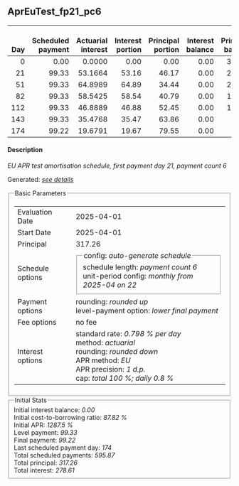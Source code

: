 <h2>AprEuTest_fp21_pc6</h2>
<table>
    <thead style="vertical-align: bottom;">
        <th style="text-align: right;">Day</th>
        <th style="text-align: right;">Scheduled payment</th>
        <th style="text-align: right;">Actuarial interest</th>
        <th style="text-align: right;">Interest portion</th>
        <th style="text-align: right;">Principal portion</th>
        <th style="text-align: right;">Interest balance</th>
        <th style="text-align: right;">Principal balance</th>
        <th style="text-align: right;">Total actuarial interest</th>
        <th style="text-align: right;">Total interest</th>
        <th style="text-align: right;">Total principal</th>
    </thead>
    <tr style="text-align: right;">
        <td class="ci00">0</td>
        <td class="ci01" style="white-space: nowrap;">0.00</td>
        <td class="ci02">0.0000</td>
        <td class="ci03">0.00</td>
        <td class="ci04">0.00</td>
        <td class="ci05">0.00</td>
        <td class="ci06">317.26</td>
        <td class="ci07">0.0000</td>
        <td class="ci08">0.00</td>
        <td class="ci09">0.00</td>
    </tr>
    <tr style="text-align: right;">
        <td class="ci00">21</td>
        <td class="ci01" style="white-space: nowrap;">99.33</td>
        <td class="ci02">53.1664</td>
        <td class="ci03">53.16</td>
        <td class="ci04">46.17</td>
        <td class="ci05">0.00</td>
        <td class="ci06">271.09</td>
        <td class="ci07">53.1664</td>
        <td class="ci08">53.16</td>
        <td class="ci09">46.17</td>
    </tr>
    <tr style="text-align: right;">
        <td class="ci00">51</td>
        <td class="ci01" style="white-space: nowrap;">99.33</td>
        <td class="ci02">64.8989</td>
        <td class="ci03">64.89</td>
        <td class="ci04">34.44</td>
        <td class="ci05">0.00</td>
        <td class="ci06">236.65</td>
        <td class="ci07">118.0654</td>
        <td class="ci08">118.05</td>
        <td class="ci09">80.61</td>
    </tr>
    <tr style="text-align: right;">
        <td class="ci00">82</td>
        <td class="ci01" style="white-space: nowrap;">99.33</td>
        <td class="ci02">58.5425</td>
        <td class="ci03">58.54</td>
        <td class="ci04">40.79</td>
        <td class="ci05">0.00</td>
        <td class="ci06">195.86</td>
        <td class="ci07">176.6079</td>
        <td class="ci08">176.59</td>
        <td class="ci09">121.40</td>
    </tr>
    <tr style="text-align: right;">
        <td class="ci00">112</td>
        <td class="ci01" style="white-space: nowrap;">99.33</td>
        <td class="ci02">46.8889</td>
        <td class="ci03">46.88</td>
        <td class="ci04">52.45</td>
        <td class="ci05">0.00</td>
        <td class="ci06">143.41</td>
        <td class="ci07">223.4967</td>
        <td class="ci08">223.47</td>
        <td class="ci09">173.85</td>
    </tr>
    <tr style="text-align: right;">
        <td class="ci00">143</td>
        <td class="ci01" style="white-space: nowrap;">99.33</td>
        <td class="ci02">35.4768</td>
        <td class="ci03">35.47</td>
        <td class="ci04">63.86</td>
        <td class="ci05">0.00</td>
        <td class="ci06">79.55</td>
        <td class="ci07">258.9735</td>
        <td class="ci08">258.94</td>
        <td class="ci09">237.71</td>
    </tr>
    <tr style="text-align: right;">
        <td class="ci00">174</td>
        <td class="ci01" style="white-space: nowrap;">99.22</td>
        <td class="ci02">19.6791</td>
        <td class="ci03">19.67</td>
        <td class="ci04">79.55</td>
        <td class="ci05">0.00</td>
        <td class="ci06">0.00</td>
        <td class="ci07">278.6526</td>
        <td class="ci08">278.61</td>
        <td class="ci09">317.26</td>
    </tr>
</table>
<h4>Description</h4>
<p><i>EU APR test amortisation schedule, first payment day 21, payment count 6</i></p>
<p>Generated: <i><a href="../GeneratedDate.html">see details</a></i></p>
<fieldset><legend>Basic Parameters</legend>
<table>
    <tr>
        <td>Evaluation Date</td>
        <td>2025-04-01</td>
    </tr>
    <tr>
        <td>Start Date</td>
        <td>2025-04-01</td>
    </tr>
    <tr>
        <td>Principal</td>
        <td>317.26</td>
    </tr>
    <tr>
        <td>Schedule options</td>
        <td>
            <fieldset>
                <legend>config: <i>auto-generate schedule</i></legend>
                <div>schedule length: <i><i>payment count</i> 6</i></div>
                <div>unit-period config: <i>monthly from 2025-04 on 22</i></div>
            </fieldset>
        </td>
    </tr>
    <tr>
        <td>Payment options</td>
        <td>
            <div>
                <div>rounding: <i>rounded up</i></div>
                <div>level-payment option: <i>lower&nbsp;final&nbsp;payment</i></div>
            </div>
        </td>
    </tr>
    <tr>
        <td>Fee options</td>
        <td>no fee
        </td>
    </tr>
    <tr>
        <td>Interest options</td>
        <td>
            <div>
                <div>standard rate: <i>0.798 % per day</i></div>
                <div>method: <i>actuarial</i></div>
                <div>rounding: <i>rounded down</i></div>
                <div>APR method: <i>EU</i></div>
                <div>APR precision: <i>1 d.p.</i></div>
                <div>cap: <i>total 100 %; daily 0.8 %</div>
            </div>
        </td>
    </tr>
</table></fieldset>
<fieldset><legend>Initial Stats</legend>
<div>
    <div>Initial interest balance: <i>0.00</i></div>
    <div>Initial cost-to-borrowing ratio: <i>87.82 %</i></div>
    <div>Initial APR: <i>1287.5 %</i></div>
    <div>Level payment: <i>99.33</i></div>
    <div>Final payment: <i>99.22</i></div>
    <div>Last scheduled payment day: <i>174</i></div>
    <div>Total scheduled payments: <i>595.87</i></div>
    <div>Total principal: <i>317.26</i></div>
    <div>Total interest: <i>278.61</i></div>
</div></fieldset>